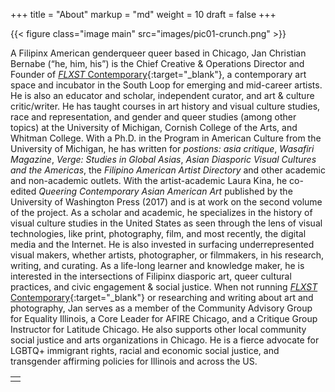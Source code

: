 +++
title = "About"
markup = "md"
weight = 10
draft = false
+++

{{< figure class="image main" src="images/pic01-crunch.png" >}}

A Filipinx American genderqueer queer based in Chicago, Jan Christian Bernabe (“he, him, his”) is the Chief Creative & Operations Director and Founder of [*FLXST* Contemporary](https://flxst.co){:target="_blank"}, a contemporary art space and incubator in the South Loop for emerging and mid-career artists. He is also an educator and scholar, independent curator, and art & culture critic/writer. He has taught courses in art history and visual culture studies, race and representation, and gender and queer studies (among other topics) at the University of Michigan, Cornish College of the Arts, and Whitman College. With a Ph.D. in the Program in American Culture from the University of Michigan, he has written for *postions: asia critique*, *Wasafiri Magazine*, *Verge: Studies in Global Asias*, *Asian Diasporic Visual Cultures and the Americas*, the *Filipino American Artist Directory* and other academic and non-academic outlets.  With the artist-academic Laura Kina, he co-edited *Queering Contemporary Asian American Art* published by the University of Washington Press (2017) and is at work on the second volume of the project. As a scholar and academic, he specializes in the history of visual culture studies in the United States as seen through the lens of visual technologies, like print, photography, film, and most recently, the digital media and the Internet. He is also invested in surfacing underrepresented visual makers, whether artists, photographer, or filmmakers, in his research, writing, and curating. As a life-long learner and knowledge maker, he is interested in the intersections of Filipinx diasporic art, queer cultural practices, and civic engagement & social justice. When not running [*FLXST* Contemporary](https://flxst.co){:target="_blank"} or researching and writing about art and photography, Jan serves as a member of the Community Advisory Group for Equality Illinois, a Core Leader for AFIRE Chicago, and a Critique Group Instructor for Latitude Chicago. He also supports other local community social justice and arts organizations in Chicago. He is a fierce advocate for LGBTQ+ immigrant rights, racial and economic social justice, and transgender affirming policies for Illinois and across the US.

<table>
<tr><td class="icons"><a href="/#contact"><i class="far fa-arrow-alt-circle-left fa-lg"></i></a><a href="/#work"><i class="far fa-arrow-alt-circle-right fa-lg"></i></a></td></tr>
</table>
